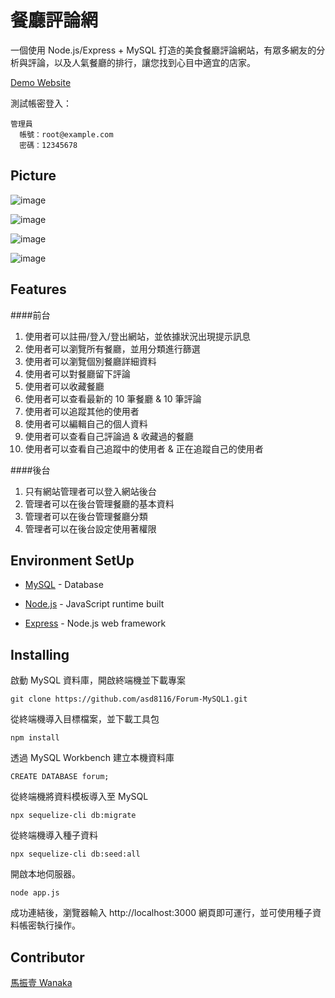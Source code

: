 # 餐廳評論網

一個使用 Node.js/Express + MySQL 打造的美食餐廳評論網站，有眾多網友的分析與評論，以及人氣餐廳的排行，讓您找到心目中適宜的店家。

[Demo Website](https://forum-express-zenyi2.herokuapp.com)

測試帳密登入：

```
管理員
  帳號：root@example.com
  密碼：12345678
```

## Picture

![image](https://i.imgur.com/Xp6VFKI.jpg)

![image](https://i.imgur.com/vWi0Lqz.jpg)

![image](https://i.imgur.com/w7nnHiR.jpg)

![image](https://i.imgur.com/f9yUm8X.jpg)

## Features

####前台

1. 使用者可以註冊/登入/登出網站，並依據狀況出現提示訊息
2. 使用者可以瀏覽所有餐廳，並用分類進行篩選
3. 使用者可以瀏覽個別餐廳詳細資料
4. 使用者可以對餐廳留下評論
5. 使用者可以收藏餐廳
6. 使用者可以查看最新的 10 筆餐廳 & 10 筆評論
7. 使用者可以追蹤其他的使用者
8. 使用者可以編輯自己的個人資料
9. 使用者可以查看自己評論過 & 收藏過的餐廳
10. 使用者可以查看自己追蹤中的使用者 & 正在追蹤自己的使用者

####後台

1. 只有網站管理者可以登入網站後台
2. 管理者可以在後台管理餐廳的基本資料
3. 管理者可以在後台管理餐廳分類
4. 管理者可以在後台設定使用著權限

## Environment SetUp

- [MySQL](https://downloads.mysql.com/archives/) - Database

* [Node.js](https://nodejs.org/en/) - JavaScript runtime built

- [Express](https://expressjs.com/zh-tw/starter/installing.html) - Node.js web framework

## Installing

啟動 MySQL 資料庫，開啟終端機並下載專案

```
git clone https://github.com/asd8116/Forum-MySQL1.git
```

從終端機導入目標檔案，並下載工具包

```
npm install
```

透過 MySQL Workbench 建立本機資料庫

```
CREATE DATABASE forum;
```

從終端機將資料模板導入至 MySQL

```
npx sequelize-cli db:migrate
```

從終端機導入種子資料

```
npx sequelize-cli db:seed:all
```

開啟本地伺服器。

```
node app.js
```

成功連結後，瀏覽器輸入 http://localhost:3000
網頁即可運行，並可使用種子資料帳密執行操作。

## Contributor

[馬振壹 Wanaka](https://github.com/asd8116)
